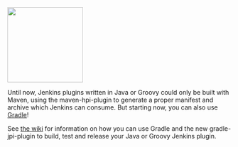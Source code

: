 <img src="/sites/default/files/images/gradle_logo.gif" width="170" />

Until now, Jenkins plugins written in Java or Groovy could only be built with Maven, using the maven-hpi-plugin to generate a proper manifest and archive which Jenkins can consume. But starting now, you can also use [Gradle](http://gradle.org)!

See [the wiki](https://wiki.jenkins-ci.org/display/JENKINS/Gradle+JPI+Plugin) for information on how you can use Gradle and the new gradle-jpi-plugin to build, test and release your Java or Groovy Jenkins plugin.
